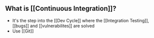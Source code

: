 ## What is [[Continuous Integration]]?

* It's the step into the [[Dev Cycle]] where the [[Integration Testing]], [[bugs]] and [[vulnerabilites]] are solved
* Use [[Git]]
